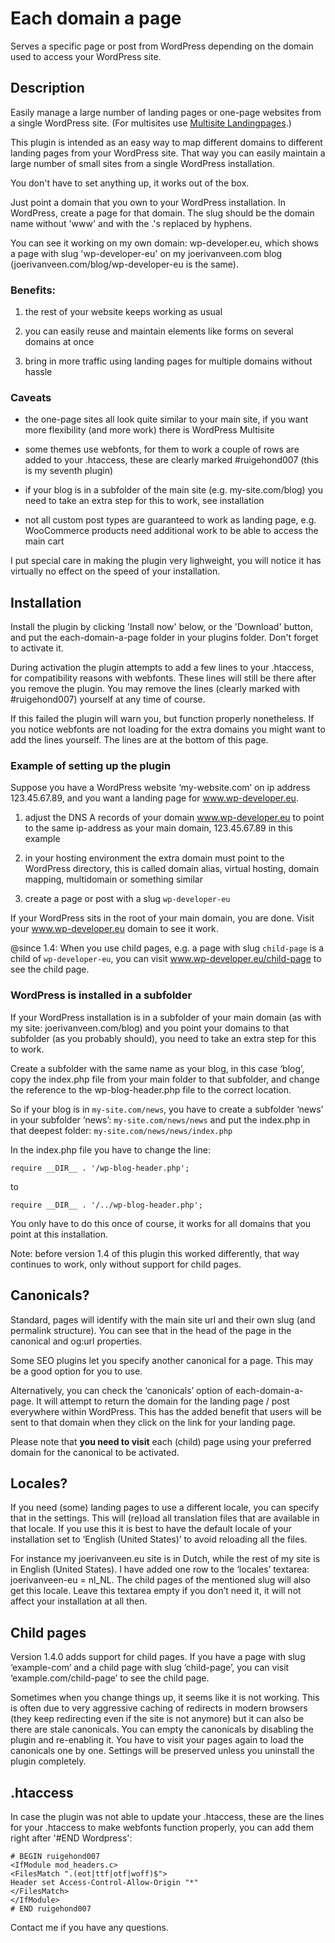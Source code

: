 # Each domain a page

Serves a specific page or post from WordPress depending on the domain used to access your WordPress site.

## Description

Easily manage a large number of landing pages or one-page websites from a single WordPress site. (For multisites use [Multisite Landingpages](https://wordpress.org/plugins/multisite-landingpages/).)

This plugin is intended as an easy way to map different domains to different landing pages from your WordPress site. That way you can easily maintain a large number of small sites from a single WordPress installation.

You don't have to set anything up, it works out of the box.

Just point a domain that you own to your WordPress installation. In WordPress, create a page for that domain. The slug should be the domain name without 'www' and with the .'s replaced by hyphens.

You can see it working on my own domain: wp-developer.eu, which shows a page with slug 'wp-developer-eu' on my joerivanveen.com blog (joerivanveen.com/blog/wp-developer-eu is the same).

### Benefits:

1. the rest of your website keeps working as usual

2. you can easily reuse and maintain elements like forms on several domains at once

3. bring in more traffic using landing pages for multiple domains without hassle

### Caveats

- the one-page sites all look quite similar to your main site, if you want more flexibility (and more work) there is WordPress Multisite

- some themes use webfonts, for them to work a couple of rows are added to your .htaccess, these are clearly marked #ruigehond007 (this is my seventh plugin)

- if your blog is in a subfolder of the main site (e.g. my-site.com/blog) you need to take an extra step for this to work, see installation

- not all custom post types are guaranteed to work as landing page, e.g. WooCommerce products need additional work to be able to access the main cart

I put special care in making the plugin very lighweight, you will notice it has virtually no effect on the speed of your installation.

## Installation

Install the plugin by clicking 'Install now' below, or the 'Download' button, and put the each-domain-a-page folder in your plugins folder. Don't forget to activate it.

During activation the plugin attempts to add a few lines to your .htaccess, for compatibility reasons with webfonts. These lines will still be there after you remove the plugin. You may remove the lines (clearly marked with #ruigehond007) yourself at any time of course.

If this failed the plugin will warn you, but function properly nonetheless. If you notice webfonts are not loading for the extra domains you might want to add the lines yourself. The lines are at the bottom of this page.

### Example of setting up the plugin

Suppose you have a WordPress website ‘my-website.com’ on ip address 123.45.67.89, and you want a landing page for www.wp-developer.eu.

1. adjust the DNS A records of your domain www.wp-developer.eu to point to the same ip-address as your main domain, 123.45.67.89 in this example

2. in your hosting environment the extra domain must point to the WordPress directory, this is called domain alias, virtual hosting, domain mapping, multidomain or something similar

3. create a page or post with a slug `wp-developer-eu`

If your WordPress sits in the root of your main domain, you are done. Visit your www.wp-developer.eu domain to see it work.

@since 1.4: When you use child pages, e.g. a page with slug `child-page` is a child of `wp-developer-eu`, you can visit www.wp-developer.eu/child-page to see the child page.

### WordPress is installed in a subfolder

If your WordPress installation is in a subfolder of your main domain (as with my site: joerivanveen.com/blog) and you point your domains to that subfolder (as you probably should), you need to take an extra step for this to work.

Create a subfolder with the same name as your blog, in this case ‘blog’, copy the index.php file from your main folder to that subfolder, and change the reference to the wp-blog-header.php file to the correct location.

So if your blog is in `my-site.com/news`, you have to create a subfolder ‘news’ in your subfolder ‘news’: `my-site.com/news/news` and put the index.php in that deepest folder: `my-site.com/news/news/index.php`

In the index.php file you have to change the line:

    require __DIR__ . '/wp-blog-header.php';

to

    require __DIR__ . '/../wp-blog-header.php';

You only have to do this once of course, it works for all domains that you point at this installation.

Note: before version 1.4 of this plugin this worked differently, that way continues to work, only without support for child pages.

## Canonicals?

Standard, pages will identify with the main site url and their own slug (and permalink structure). You can see that in the head of the page in the canonical and og:url properties.

Some SEO plugins let you specify another canonical for a page. This may be a good option for you to use.

Alternatively, you can check the ‘canonicals’ option of each-domain-a-page. It will attempt to return the domain for the landing page / post everywhere within WordPress. This has the added benefit that users will be sent to that domain when they click on the link for your landing page.

Please note that **you need to visit** each (child) page using your preferred domain for the canonical to be activated.

## Locales?

If you need (some) landing pages to use a different locale, you can specify that in the settings. This will (re)load all translation files that are available in that locale. If you use this it is best to have the default locale of your installation set to ‘English (United States)’ to avoid reloading all the files.

For instance my joerivanveen.eu site is in Dutch, while the rest of my site is in English (United States). I have added one row to the ‘locales’ textarea: joerivanveen-eu = nl_NL. The child pages of the mentioned slug will also get this locale. Leave this textarea empty if you don’t need it, it will not affect your installation at all then.

## Child pages

Version 1.4.0 adds support for child pages. If you have a page with slug ‘example-com’ and a child page with slug ‘child-page’, you can visit ‘example.com/child-page’ to see the child page.

Sometimes when you change things up, it seems like it is not working.
This is often due to very aggressive caching of redirects in modern browsers (they keep redirecting even if the site is not anymore) but it can also be there are stale canonicals.
You can empty the canonicals by disabling the plugin and re-enabling it.
You have to visit your pages again to load the canonicals one by one.
Settings will be preserved unless you uninstall the plugin completely.

## .htaccess

In case the plugin was not able to update your .htaccess, these are the lines for your .htaccess to make webfonts function properly, you can add them right after '&#35;END Wordpress':

    # BEGIN ruigehond007
    <IfModule mod_headers.c>
    <FilesMatch ".(eot|ttf|otf|woff)$">
    Header set Access-Control-Allow-Origin "*"
    </FilesMatch>
    </IfModule>
    # END ruigehond007

Contact me if you have any questions.
